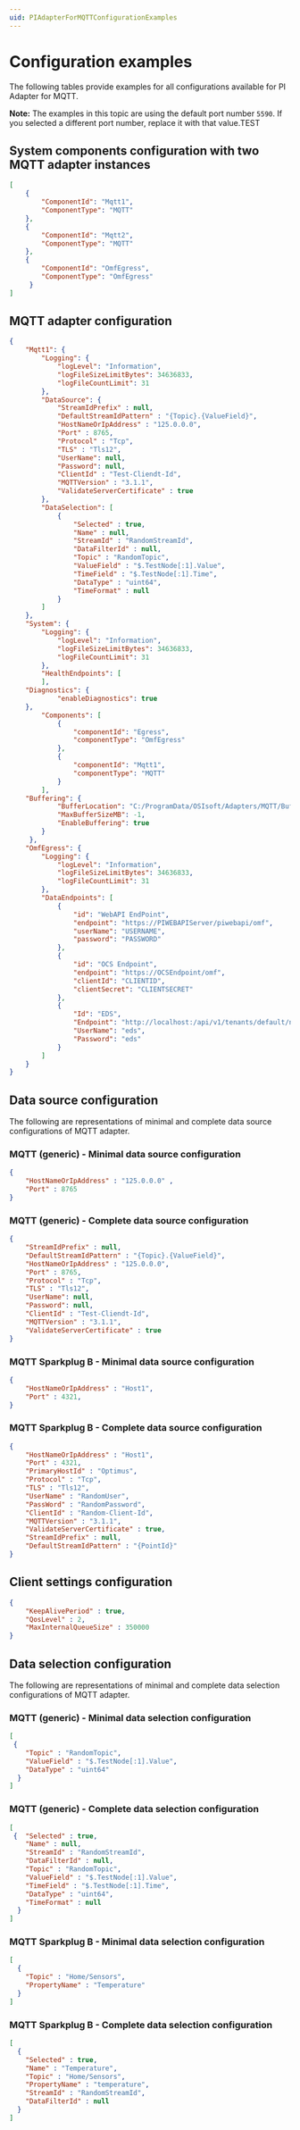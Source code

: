 ```yaml
---
uid: PIAdapterForMQTTConfigurationExamples
---
```


# Configuration examples

The following tables provide examples for all configurations available for PI Adapter for MQTT.

**Note:** The examples in this topic are using the default port number `5590`. If you selected a different port number, replace it with that value.TEST

## System components configuration with two MQTT adapter instances

```json
[
    {
        "ComponentId": "Mqtt1",
        "ComponentType": "MQTT"
    },
    {
        "ComponentId": "Mqtt2",
        "ComponentType": "MQTT"
    },
    {
        "ComponentId": "OmfEgress",
        "ComponentType": "OmfEgress"
     }
]
```

## MQTT adapter configuration

```json
{
    "Mqtt1": {
        "Logging": {
            "logLevel": "Information",
            "logFileSizeLimitBytes": 34636833,
            "logFileCountLimit": 31
        },
        "DataSource": {
            "StreamIdPrefix" : null,
            "DefaultStreamIdPattern" : "{Topic}.{ValueField}",
            "HostNameOrIpAddress" : "125.0.0.0",
            "Port" : 8765,
            "Protocol" : "Tcp",
            "TLS" : "Tls12",
            "UserName": null,
            "Password": null,
            "ClientId" : "Test-Cliendt-Id",
            "MQTTVersion" : "3.1.1",
            "ValidateServerCertificate" : true
        },
        "DataSelection": [
            {
                "Selected" : true,
                "Name" : null,
                "StreamId" : "RandomStreamId",
                "DataFilterId" : null,
                "Topic" : "RandomTopic",
                "ValueField" : "$.TestNode[:1].Value",
                "TimeField" : "$.TestNode[:1].Time",
                "DataType" : "uint64",
                "TimeFormat" : null
            }
        ]
    },
    "System": {
        "Logging": {
            "logLevel": "Information",
            "logFileSizeLimitBytes": 34636833,
            "logFileCountLimit": 31
        },
        "HealthEndpoints": [
        ],
    "Diagnostics": {
            "enableDiagnostics": true
    },
        "Components": [
            {
                "componentId": "Egress",
                "componentType": "OmfEgress"
            },
            {
                "componentId": "Mqtt1",
                "componentType": "MQTT"
            }
        ],
    "Buffering": {
            "BufferLocation": "C:/ProgramData/OSIsoft/Adapters/MQTT/Buffers",
            "MaxBufferSizeMB": -1,
            "EnableBuffering": true
        }
     },
    "OmfEgress": {
        "Logging": {
            "logLevel": "Information",
            "logFileSizeLimitBytes": 34636833,
            "logFileCountLimit": 31
        },
        "DataEndpoints": [
            {
                "id": "WebAPI EndPoint",
                "endpoint": "https://PIWEBAPIServer/piwebapi/omf",
                "userName": "USERNAME",
                "password": "PASSWORD"
            },
            {
                "id": "OCS Endpoint",
                "endpoint": "https://OCSEndpoint/omf",
                "clientId": "CLIENTID",
                "clientSecret": "CLIENTSECRET"
            },
            {
                "Id": "EDS",
                "Endpoint": "http://localhost:/api/v1/tenants/default/namespaces/default/omf",
                "UserName": "eds",
                "Password": "eds"
            }
        ]
    }
}
```

## Data source configuration

The following are representations of minimal and complete data source configurations of MQTT adapter.

### MQTT (generic) - Minimal data source configuration

```json
{
    "HostNameOrIpAddress" : "125.0.0.0" ,
    "Port" : 8765
}
```

### MQTT (generic) - Complete data source configuration

```json
{
    "StreamIdPrefix" : null,
    "DefaultStreamIdPattern" : "{Topic}.{ValueField}",
    "HostNameOrIpAddress" : "125.0.0.0",
    "Port" : 8765,
    "Protocol" : "Tcp",
    "TLS" : "Tls12",
    "UserName": null,
    "Password": null,
    "ClientId" : "Test-Cliendt-Id",
    "MQTTVersion" : "3.1.1",
    "ValidateServerCertificate" : true
}
```

### MQTT Sparkplug B - Minimal data source configuration

```json
{
    "HostNameOrIpAddress" : "Host1",
    "Port" : 4321,
}
```

### MQTT Sparkplug B - Complete  data source configuration

```json
{
    "HostNameOrIpAddress" : "Host1",
    "Port" : 4321,
    "PrimaryHostId" : "Optimus",
    "Protocol" : "Tcp",
    "TLS" : "Tls12",
    "UserName" : "RandomUser",
    "PassWord" : "RandomPassword",
    "ClientId" : "Random-Client-Id",
    "MQTTVersion" : "3.1.1",
    "ValidateServerCertificate" : true,
    "StreamIdPrefix" : null,
    "DefaultStreamIdPattern" : "{PointId}"
}
```

## Client settings configuration

```json
{
    "KeepAlivePeriod" : true,
    "QosLevel" : 2,
    "MaxInternalQueueSize" : 350000
}
```

## Data selection configuration

The following are representations of minimal and complete data selection configurations of MQTT adapter.

### MQTT (generic) - Minimal data selection configuration

```json
[
 {
    "Topic" : "RandomTopic",
    "ValueField" : "$.TestNode[:1].Value",
    "DataType" : "uint64"
  }
]
```

### MQTT (generic) - Complete data selection configuration

```json
[
 {  "Selected" : true,
    "Name" : null,
    "StreamId" : "RandomStreamId",
    "DataFilterId" : null,
    "Topic" : "RandomTopic",
    "ValueField" : "$.TestNode[:1].Value",
    "TimeField" : "$.TestNode[:1].Time",
    "DataType" : "uint64",
    "TimeFormat" : null
  }
]
```

### MQTT Sparkplug B - Minimal data selection configuration

```json
[
  {
    "Topic" : "Home/Sensors",
    "PropertyName" : "Temperature"
  }
]
```

### MQTT Sparkplug B - Complete data selection configuration

```json
[
  {
    "Selected" : true,
    "Name" : "Temperature",
    "Topic" : "Home/Sensors",
    "PropertyName" : "temperature",
    "StreamId" : "RandomStreamId",
    "DataFilterId" : null
  }
]
```
